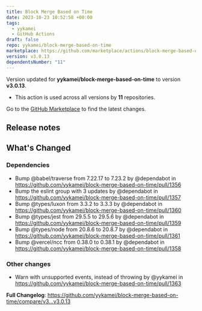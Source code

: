 ```yaml
---
title: Block Merge Based on Time
date: 2023-10-23 10:52:58 +00:00
tags:
  - yykamei
  - GitHub Actions
draft: false
repo: yykamei/block-merge-based-on-time
marketplace: https://github.com/marketplace/actions/block-merge-based-on-time
version: v3.0.13
dependentsNumber: "11"
---
```



Version updated for **yykamei/block-merge-based-on-time** to version **v3.0.13**.
- This action is used across all versions by **11** repositories.

Go to the [GitHub Marketplace](https://github.com/marketplace/actions/block-merge-based-on-time) to find the latest changes.

## Release notes

<!-- Release notes generated using configuration in .github/release.yml at main -->

## What's Changed
### Dependencies
* Bump @babel/traverse from 7.22.17 to 7.23.2 by @dependabot in https://github.com/yykamei/block-merge-based-on-time/pull/1356
* Bump the eslint group with 3 updates by @dependabot in https://github.com/yykamei/block-merge-based-on-time/pull/1357
* Bump @types/luxon from 3.3.2 to 3.3.3 by @dependabot in https://github.com/yykamei/block-merge-based-on-time/pull/1360
* Bump @types/jest from 29.5.5 to 29.5.6 by @dependabot in https://github.com/yykamei/block-merge-based-on-time/pull/1359
* Bump @types/node from 20.8.6 to 20.8.7 by @dependabot in https://github.com/yykamei/block-merge-based-on-time/pull/1361
* Bump @vercel/ncc from 0.38.0 to 0.38.1 by @dependabot in https://github.com/yykamei/block-merge-based-on-time/pull/1358
### Other changes
* Warn with unsupported events, instead of throwing by @yykamei in https://github.com/yykamei/block-merge-based-on-time/pull/1363


**Full Changelog**: https://github.com/yykamei/block-merge-based-on-time/compare/v3...v3.0.13
